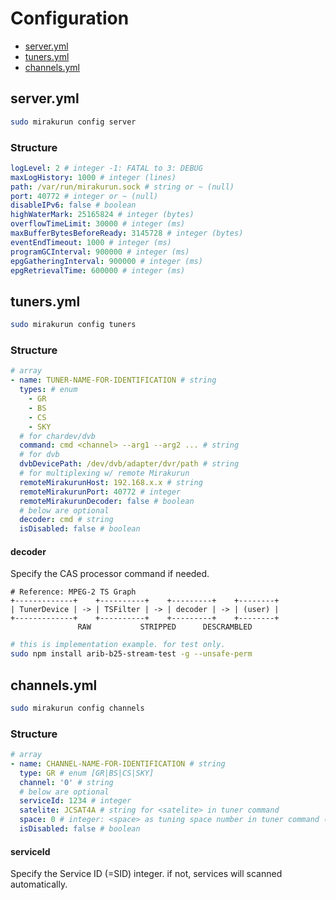 # Configuration

* [server.yml](#serveryml)
* [tuners.yml](#tunersyml)
* [channels.yml](#channelsyml)

## server.yml

```sh
sudo mirakurun config server
```

### Structure

```yaml
logLevel: 2 # integer -1: FATAL to 3: DEBUG
maxLogHistory: 1000 # integer (lines)
path: /var/run/mirakurun.sock # string or ~ (null)
port: 40772 # integer or ~ (null)
disableIPv6: false # boolean
highWaterMark: 25165824 # integer (bytes)
overflowTimeLimit: 30000 # integer (ms)
maxBufferBytesBeforeReady: 3145728 # integer (bytes)
eventEndTimeout: 1000 # integer (ms)
programGCInterval: 900000 # integer (ms)
epgGatheringInterval: 900000 # integer (ms)
epgRetrievalTime: 600000 # integer (ms)
```

## tuners.yml

```sh
sudo mirakurun config tuners
```

### Structure

```yaml
# array
- name: TUNER-NAME-FOR-IDENTIFICATION # string
  types: # enum
    - GR
    - BS
    - CS
    - SKY
  # for chardev/dvb
  command: cmd <channel> --arg1 --arg2 ... # string
  # for dvb
  dvbDevicePath: /dev/dvb/adapter/dvr/path # string
  # for multiplexing w/ remote Mirakurun
  remoteMirakurunHost: 192.168.x.x # string
  remoteMirakurunPort: 40772 # integer
  remoteMirakurunDecoder: false # boolean
  # below are optional
  decoder: cmd # string
  isDisabled: false # boolean
```

#### decoder

Specify the CAS processor command if needed.

```
# Reference: MPEG-2 TS Graph
+-------------+    +----------+    +---------+    +--------+
| TunerDevice | -> | TSFilter | -> | decoder | -> | (user) |
+-------------+    +----------+    +---------+    +--------+
               RAW           STRIPPED      DESCRAMBLED
```

```sh
# this is implementation example. for test only.
sudo npm install arib-b25-stream-test -g --unsafe-perm
```

## channels.yml

```sh
sudo mirakurun config channels
```

### Structure

```yaml
# array
- name: CHANNEL-NAME-FOR-IDENTIFICATION # string
  type: GR # enum [GR|BS|CS|SKY]
  channel: '0' # string
  # below are optional
  serviceId: 1234 # integer
  satelite: JCSAT4A # string for <satelite> in tuner command
  space: 0 # integer: <space> as tuning space number in tuner command (default: 0)
  isDisabled: false # boolean
```

#### serviceId

Specify the Service ID (=SID) integer.
if not, services will scanned automatically.
